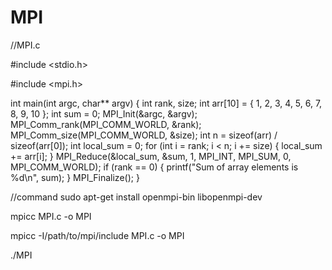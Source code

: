 # MPI
//MPI.c








#include <stdio.h>




#include <mpi.h>

int main(int argc, char** argv) {
    int rank, size;
    int arr[10] = { 1, 2, 3, 4, 5, 6, 7, 8, 9, 10 };
    int sum = 0;
    MPI_Init(&argc, &argv);
    MPI_Comm_rank(MPI_COMM_WORLD, &rank);
    MPI_Comm_size(MPI_COMM_WORLD, &size);
    int n = sizeof(arr) / sizeof(arr[0]);
    int local_sum = 0;
    for (int i = rank; i < n; i += size) {
        local_sum += arr[i];
    }
    MPI_Reduce(&local_sum, &sum, 1, MPI_INT, MPI_SUM, 0,
        MPI_COMM_WORLD);
    if (rank == 0) {
        printf("Sum of array elements is %d\n", sum);
    }
    MPI_Finalize();
}



//command
sudo apt-get install openmpi-bin libopenmpi-dev

mpicc MPI.c -o MPI

mpicc -I/path/to/mpi/include MPI.c -o MPI

./MPI
